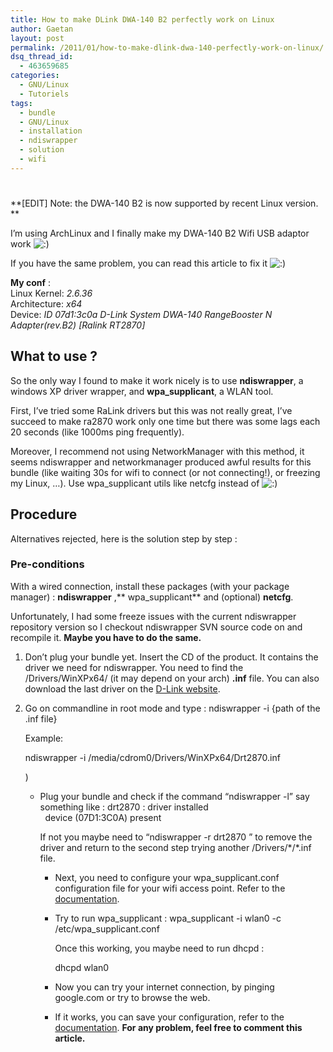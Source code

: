 ```yaml
---
title: How to make DLink DWA-140 B2 perfectly work on Linux
author: Gaetan
layout: post
permalink: /2011/01/how-to-make-dlink-dwa-140-perfectly-work-on-linux/
dsq_thread_id:
  - 463659685
categories:
  - GNU/Linux
  - Tutoriels
tags:
  - bundle
  - GNU/Linux
  - installation
  - ndiswrapper
  - solution
  - wifi
---
```

# 

**[EDIT] Note: the DWA-140 B2 is now supported by recent Linux version.  
**

I’m using ArchLinux and I finally make my DWA-140 B2 Wifi USB adaptor work ![:)][1] 

 [1]: http://blog.greweb.fr/wp-includes/images/smilies/icon_smile.gif

If you have the same problem, you can read this article to fix it ![:)][1] 

**My conf** :  
Linux Kernel: *2.6.36*  
Architecture: *x64*  
Device: *ID 07d1:3c0a D-Link System DWA-140 RangeBooster N Adapter(rev.B2) [Ralink RT2870]*



## What to use ?

So the only way I found to make it work nicely is to use **ndiswrapper**, a windows XP driver wrapper, and **wpa_supplicant**, a WLAN tool.

First, I’ve tried some RaLink drivers but this was not really great, I’ve succeed to make ra2870 work only one time but there was some lags each 20 seconds (like 1000ms ping frequently).

Moreover, I recommend not using NetworkManager with this method, it seems ndiswrapper and networkmanager produced awful results for this bundle (like waiting 30s for wifi to connect (or not connecting!), or freezing my Linux, …). Use wpa_supplicant utils like netcfg instead of ![:)][1] 

## Procedure

Alternatives rejected, here is the solution step by step :

### Pre-conditions

With a wired connection, install these packages (with your package manager) : **ndiswrapper** ,** wpa_supplicant** and (optional) **netcfg**.

Unfortunately, I had some freeze issues with the current ndiswrapper repository version so I checkout ndiswrapper SVN source code on  and recompile it. **Maybe you have to do the same.**

1.  Don’t plug your bundle yet. Insert the CD of the product. It contains the driver we need for ndiswrapper. You need to find the /Drivers/WinXPx64/ (it may depend on your arch) **.inf** file. You can also download the last driver on the [D-Link website][2].
2.  Go on commandline in root mode and type : ndiswrapper -i {path of the .inf file}
    
    Example:
    
    ndiswrapper -i /media/cdrom0/Drivers/WinXPx64/Drt2870.inf
    
    ) 
    *   Plug your bundle and check if the command “ndiswrapper -l” say something like : drt2870 : driver installed  
          device (07D1:3C0A) present
        
        If not you maybe need to “ndiswrapper -r drt2870 ” to remove the driver and return to the second step trying another /Drivers/\*/\*.inf file. 
        *   Next, you need to configure your wpa_supplicant.conf configuration file for your wifi access point. Refer to the [documentation][3].
        *   Try to run wpa_supplicant : wpa\_supplicant -i wlan0 -c /etc/wpa\_supplicant.conf
            
            Once this working, you maybe need to run dhcpd :
            
            dhcpd wlan0
        
        *   Now you can try your internet connection, by pinging google.com or try to browse the web.
        *   If it works, you can save your configuration, refer to the [documentation][3]. 
        **For any problem, feel free to comment this article.**

 [2]: http://www.dlink.com/products/?tab=3&pid=DWA-140&rev=DWA-140_revB
 [3]: https://wiki.archlinux.org/index.php/WPA_supplicant